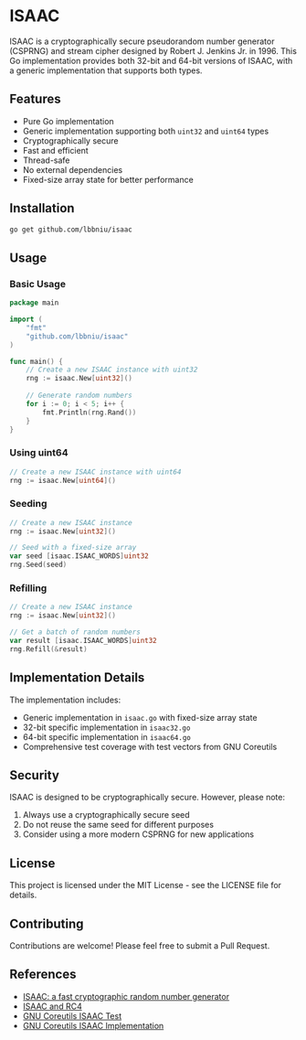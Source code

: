# ISAAC

ISAAC is a cryptographically secure pseudorandom number generator (CSPRNG) and stream cipher designed by Robert J. Jenkins Jr. in 1996. This Go implementation provides both 32-bit and 64-bit versions of ISAAC, with a generic implementation that supports both types.

## Features

- Pure Go implementation
- Generic implementation supporting both `uint32` and `uint64` types
- Cryptographically secure
- Fast and efficient
- Thread-safe
- No external dependencies
- Fixed-size array state for better performance

## Installation

```bash
go get github.com/lbbniu/isaac
```

## Usage

### Basic Usage

```go
package main

import (
    "fmt"
    "github.com/lbbniu/isaac"
)

func main() {
    // Create a new ISAAC instance with uint32
    rng := isaac.New[uint32]()
    
    // Generate random numbers
    for i := 0; i < 5; i++ {
        fmt.Println(rng.Rand())
    }
}
```

### Using uint64

```go
// Create a new ISAAC instance with uint64
rng := isaac.New[uint64]()
```

### Seeding

```go
// Create a new ISAAC instance
rng := isaac.New[uint32]()

// Seed with a fixed-size array
var seed [isaac.ISAAC_WORDS]uint32
rng.Seed(seed)
```

### Refilling

```go
// Create a new ISAAC instance
rng := isaac.New[uint32]()

// Get a batch of random numbers
var result [isaac.ISAAC_WORDS]uint32
rng.Refill(&result)
```

## Implementation Details

The implementation includes:

- Generic implementation in `isaac.go` with fixed-size array state
- 32-bit specific implementation in `isaac32.go`
- 64-bit specific implementation in `isaac64.go`
- Comprehensive test coverage with test vectors from GNU Coreutils

## Security

ISAAC is designed to be cryptographically secure. However, please note:

1. Always use a cryptographically secure seed
2. Do not reuse the same seed for different purposes
3. Consider using a more modern CSPRNG for new applications

## License

This project is licensed under the MIT License - see the LICENSE file for details.

## Contributing

Contributions are welcome! Please feel free to submit a Pull Request.

## References

- [ISAAC: a fast cryptographic random number generator](http://burtleburtle.net/bob/rand/isaac.html)
- [ISAAC and RC4](http://burtleburtle.net/bob/rand/isaacafa.html)
- [GNU Coreutils ISAAC Test](https://github.com/coreutils/coreutils/blob/master/gl/tests/test-rand-isaac.c)
- [GNU Coreutils ISAAC Implementation](https://github.com/coreutils/coreutils/blob/master/gl/lib/rand-isaac.c)
